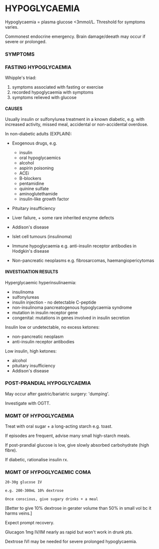 # HYPOGLYCAEMIA

Hypoglycaemia = plasma glucose <3mmol/L. Threshold for symptoms varies.

Commonest endocrine emergency. Brain damage/deeath may occur if severe or prolonged.

### SYMPTOMS



### FASTING HYPOGLYCAEMIA

Whipple's triad:

1. symptoms associated with fasting or exercise
2. recorded hypoglycaemia with symptoms
3. symptoms relieved with glucose

#### CAUSES

Usually insulin or sulfonylurea treatment in a known diabetic, e.g. with increased activity, missed meal, accidental or non-accidental overdose.

In non-diabetic adults (EXPLAIN):

- Exogenous drugs, e.g. 
	- insulin
	- oral hypoglycaemics
	- alcohol
	- aspirin poisoning
	- ACEi
	- B-blockers
	- pentamidine
	- quinine sulfate
	- aminoglutethamide
	- insulin-like growth factor

- Pituitary insufficiency

- Liver failure, + some rare inherited enzyme defects

- Addison's disease

- Islet cell tumours (insulinoma) 

- Immune hypoglycaemia e.g. anti-insulin receptor antibodies in 
Hodgkin's disease

- Non-pancreatic neoplasms e.g. fibrosarcomas, haemangiopericytomas

#### INVESTIGATION RESULTS

Hyperglycaemic hyperinsulinaemia:

- insulinoma
- sulfonylureas
- insulin injection - no detectable C-peptide
- non-insulinoma pancreatogenous hypoglycaemia syndrome
- mutation in insulin receptor gene
- congenital: mutations in genes involved in insulin secretion

Insulin low or undetectable, no excess ketones:

- non-pancreatic neoplasm
- anti-insulin receptor antibodies

Low insulin, high ketones:

- alcohol
- pituitary insufficiency
- Addison's disease

### POST-PRANDIAL HYPOGLYCAEMIA

May occur after gastric/bariatric surgery: 'dumping'.

Investigate with OGTT.

### MGMT OF HYPOGLYCAEMIA

Treat with oral sugar + a long-acting starch e.g. toast.

If episodes are frequent, advise many small high-starch meals.

If post-prandial glucose is low, give slowly absorbed carbohydrate (high fibre).

If diabetic, rationalise insulin rx.

### MGMT OF HYPOGLYCAEMIC COMA

	20-30g glucose IV
	
	e.g. 200-300mL 10% dextrose
	
	Once conscious, give sugary drinks + a meal

[Better to give 10% dextrose in gerater volume than 50% in small vol bc it harms veins.]

Expect prompt recovery.

Glucagon 1mg IV/IM nearly as rapid but won't work in drunk pts.

Dextrose IVI may be needed for severe prolonged hypoglycaemia.

